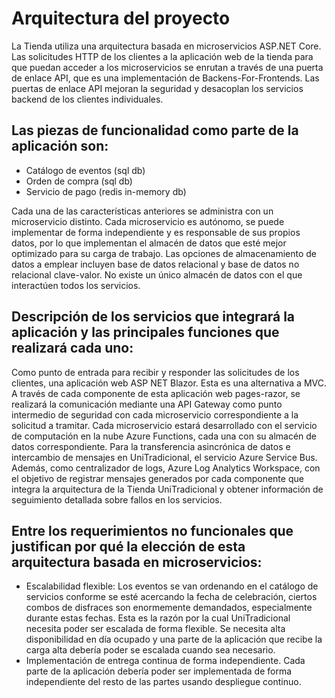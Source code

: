 # Arquitectura del proyecto

La Tienda utiliza una arquitectura basada en microservicios ASP.NET Core. Las solicitudes HTTP de los clientes a la aplicación web de la tienda para que puedan acceder a los microservicios se enrutan a través de una puerta de enlace API, que es una implementación de Backens-For-Frontends. Las puertas de enlace API mejoran la seguridad y desacoplan los servicios backend de los clientes individuales. 

## Las piezas de funcionalidad como parte de la aplicación son:

- Catálogo de eventos (sql db)
- Orden de compra (sql db)
- Servicio de pago (redis in-memory db)

Cada una de las características anteriores se administra con un microservicio distinto. Cada microservicio es autónomo, se puede implementar de forma independiente y es responsable de sus propios datos, por lo que implementan el almacén de datos que esté mejor optimizado para su carga de trabajo. Las opciones de almacenamiento de datos a emplear incluyen base de datos relacional y base de datos no relacional clave-valor. No existe un único almacén de datos con el que interactúen todos los servicios.

## Descripción de los servicios que integrará la aplicación y las principales funciones que realizará cada uno:

Como punto de entrada para recibir y responder las solicitudes de los clientes, una aplicación web ASP NET Blazor. Esta es una alternativa a MVC. A través de cada componente de esta aplicación web pages-razor, se realizará la comunicación mediante una API Gateway como punto intermedio de seguridad con cada microservicio correspondiente a la solicitud a tramitar. Cada microservicio estará desarrollado con el servicio de computación en la nube Azure Functions, cada una con su almacén de datos correspondiente. Para la transferencia asincrónica de datos e intercambio de mensajes en UniTradicional, el servicio Azure Service Bus. Además, como centralizador de logs, Azure Log Analytics Workspace, con el objetivo de registrar mensajes generados por cada componente que integra la arquitectura de la Tienda UniTradicional y obtener información de seguimiento detallada sobre fallos en los servicios.

## Entre los requerimientos no funcionales que justifican por qué la elección de esta arquitectura basada en microservicios:

- Escalabilidad flexible: Los eventos se van ordenando en el catálogo de servicios conforme se esté acercando la fecha de celebración, ciertos combos de disfraces son enormemente demandados, especialmente durante estas fechas. Esta es la razón por la cual UniTradicional necesita poder ser escalada de forma flexible. Se necesita alta disponibilidad en día ocupado y una parte de la aplicación que recibe la carga alta debería poder se escalada cuando sea necesario.
- Implementación de entrega continua de forma independiente. Cada parte de la aplicación debería poder ser implementada de forma independiente del resto de las partes usando despliegue continuo.


